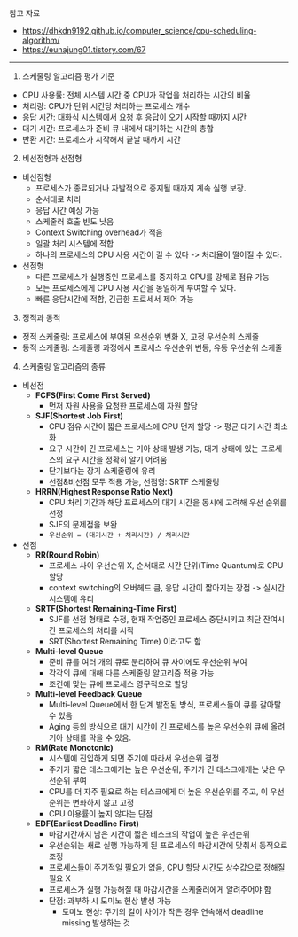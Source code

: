 참고 자료 
- https://dhkdn9192.github.io/computer_science/cpu-scheduling-algorithm/
- https://eunajung01.tistory.com/67
---
1. 스케줄링 알고리즘 평가 기준
- CPU 사용률: 전체 시스템 시간 중 CPU가 작업을 처리하는 시간의 비율
- 처리량: CPU가 단위 시간당 처리하는 프로세스 개수
- 응답 시간: 대화식 시스템에서 요청 후 응답이 오기 시작할 때까지 시간
- 대기 시간: 프로세스가 준비 큐 내에서 대기하는 시간의 총합
- 반환 시간: 프로세스가 시작해서 끝날 때까지 시간

2. 비선점형과 선점형
- 비선점형
  - 프로세스가 종료되거나 자발적으로 중지될 때까지 계속 실행 보장.
  - 순서대로 처리
  - 응답 시간 예상 가능 
  - 스케줄러 호출 빈도 낮음
  - Context Switching overhead가 적음
  - 일괄 처리 시스템에 적합
  - 하나의 프로세스의 CPU 사용 시간이 길 수 있다 -> 처리율이 떨어질 수 있다.
- 선점형
  - 다른 프로세스가 실행중인 프로세스를 중지하고 CPU를 강제로 점유 가능
  - 모든 프로세스에게 CPU 사용 시간을 동일하게 부여할 수 있다.
  - 빠른 응답시간에 적합, 긴급한 프로세서 제어 가능

3. 정적과 동적
- 정적 스케줄링: 프로세스에 부여된 우선순위 변화 X, 고정 우선순위 스케줄
- 동적 스케줄링: 스케줄링 과정에서 프로세스 우선순위 변동, 유동 우선순위 스케줄

4. 스케줄링 알고리즘의 종류
- 비선점
  - **FCFS(First Come First Served)**
    - 먼저 자원 사용을 요청한 프로세스에 자원 할당
  - **SJF(Shortest Job First)**
    - CPU 점유 시간이 짧은 프로세스에 CPU 먼저 할당 -> 평균 대기 시간 최소화
    - 요구 시간이 긴 프로세스는 기아 상태 발생 가능, 대기 상태에 있는 프로세스의 요구 시간을 정확히 알기 어려움
    - 단기보다는 장기 스케줄링에 유리
    - 선점&비선점 모두 적용 가능, 선점형: SRTF 스케줄링
  - **HRRN(Highest Response Ratio Next)**
    - CPU 처리 기간과 해당 프로세스의 대기 시간을 동시에 고려해 우선 순위를 선정
    - SJF의 문제점을 보완
    - `우선순위 = (대기시간 + 처리시간) / 처리시간`
- 선점
  - **RR(Round Robin)**
    - 프로세스 사이 우선순위 X, 순서대로 시간 단위(Time Quantum)로 CPU 할당
    - context switching의 오버헤드 큼, 응답 시간이 짧아지는 장점 -> 실시간 시스템에 유리
  - **SRTF(Shortest Remaining-Time First)**
    - SJF를 선점 형태로 수정, 현재 작업중인 프로세스 중단시키고 최단 잔여시간 프로세스의 처리를 시작
    - SRT(Shortest Remaining Time) 이라고도 함
  - **Multi-level Queue**
    - 준비 큐를 여러 개의 큐로 분리하여 큐 사이에도 우선순위 부여
    - 각각의 큐에 대해 다른 스케줄링 알고리즘 적용 가능
    - 조건에 맞는 큐에 프로세스 영구적으로 할당
  - **Multi-level Feedback Queue**
    - Multi-level Queue에서 한 단계 발전된 방식, 프로세스들이 큐를 갈아탈 수 있음
    - Aging 등의 방식으로 대기 시간이 긴 프로세스를 높은 우선순위 큐에 올려 기아 상태를 막을 수 있음.
  - **RM(Rate Monotonic)**
    - 시스템에 진입하게 되면 주기에 따라서 우선순위 결정 
    - 주기가 짧은 테스크에게는 높은 우선순위, 주기가 긴 테스크에게는 낮은 우선순위 부여
    - CPU를 더 자주 필요로 하는 테스크에게 더 높은 우선순위를 주고, 이 우선순위는 변화하지 않고 고정
    - CPU 이용률이 높지 않다는 단점
  - **EDF(Earliest Deadline First)**
    - 마감시간까지 남은 시간이 짧은 테스크의 작업이 높은 우선순위
    - 우선순위는 새로 실행 가능하게 된 프로세스의 마감시간에 맞춰서 동적으로 조정
    - 프로세스들이 주기적일 필요가 없음, CPU 할당 시간도 상수값으로 정해질 필요 X
    - 프로세스가 실행 가능해질 때 마감시간을 스케줄러에게 알려주어야 함
    - 단점: 과부하 시 도미노 현상 발생 가능
      - 도미노 현상: 주기의 길이 차이가 작은 경우 연속해서 deadline missing 발생하는 것

